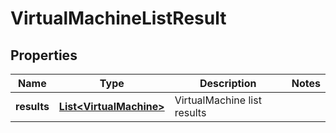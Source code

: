 # VirtualMachineListResult

## Properties
Name | Type | Description | Notes
------------ | ------------- | ------------- | -------------
**results** | [**List&lt;VirtualMachine&gt;**](VirtualMachine.md) | VirtualMachine list results | 
